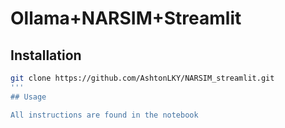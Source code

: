 # Ollama+NARSIM+Streamlit

## Installation
```bash
git clone https://github.com/AshtonLKY/NARSIM_streamlit.git
'''
## Usage

All instructions are found in the notebook
